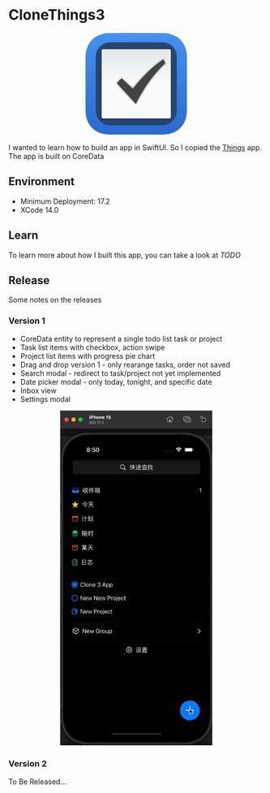 # CloneThings3

<div align="center">
  <img src="public/app-icon.png" alt="App Icon" width="200" />
</div>

I wanted to learn how to build an app in SwiftUI. So I copied the [Things](https://culturedcode.com/things/) app. The app is built on CoreData

## Environment
- Minimum Deployment: 17.2
- XCode 14.0

## Learn
To learn more about how I built this app, you can take a look at *TODO*

## Release
Some notes on the releases

### Version 1
- CoreData entity to represent a single todo list task or project
- Task list items with checkbox, action swipe
- Project list items with progress pie chart
- Drag and drop version 1 - only rearange tasks, order not saved
- Search modal - redirect to task/project not yet implemented
- Date picker modal - only today, tonight, and specific date
- Inbox view
- Settings modal

<div align="center">
  <img src="public/v1.gif" alt="Demo GIF" width="300" />
</div>

### Version 2
To Be Released...
